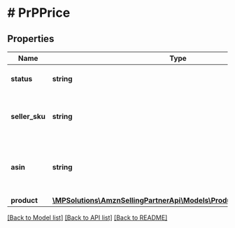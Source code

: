 # # PrPPrice

## Properties

Name | Type | Description | Notes
------------ | ------------- | ------------- | -------------
**status** | **string** | The status of the operation. |
**seller_sku** | **string** | The seller stock keeping unit (SKU) of the item. | [optional]
**asin** | **string** | The Amazon Standard Identification Number (ASIN) of the item. | [optional]
**product** | [**\MPSolutions\AmznSellingPartnerApi\Models\ProductPricing\PrPProduct**](PrPProduct.md) |  | [optional]

[[Back to Model list]](../../README.md#models) [[Back to API list]](../../README.md#endpoints) [[Back to README]](../../README.md)

